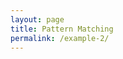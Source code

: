 ```yaml
---
layout: page
title: Pattern Matching
permalink: /example-2/
---
```


<script src="https://unpkg.com/z" crossorigin="anonymous"></script>

<script>
const person = { name: 'Maria' }
matches(person)(
  (x = { name: 'John' }) => console.log('John you are not welcome!'),
  (x)                    => console.log(`Hey ${x.name}, you are welcome!`)
)
</script>